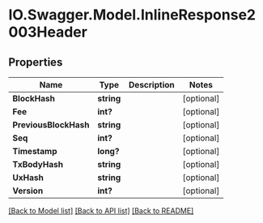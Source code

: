 # IO.Swagger.Model.InlineResponse2003Header
## Properties

Name | Type | Description | Notes
------------ | ------------- | ------------- | -------------
**BlockHash** | **string** |  | [optional] 
**Fee** | **int?** |  | [optional] 
**PreviousBlockHash** | **string** |  | [optional] 
**Seq** | **int?** |  | [optional] 
**Timestamp** | **long?** |  | [optional] 
**TxBodyHash** | **string** |  | [optional] 
**UxHash** | **string** |  | [optional] 
**Version** | **int?** |  | [optional] 

[[Back to Model list]](../README.md#documentation-for-models) [[Back to API list]](../README.md#documentation-for-api-endpoints) [[Back to README]](../README.md)

